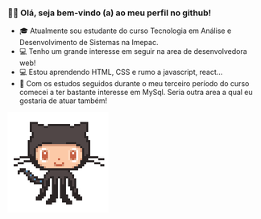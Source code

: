    ### 👩‍💻  Olá, seja bem-vindo (a) ao meu perfil no github!
   

- 🎓 Atualmente sou estudante do curso Tecnologia em Análise e Desenvolvimento de Sistemas na Imepac.
- 💻 Tenho um grande interesse em seguir na area de desenvolvedora web! 
- 💻 Estou aprendendo HTML, CSS e rumo a javascript, react...
- 🏦 Com os estudos seguidos durante o meu terceiro período do curso comecei a ter bastante interesse em MySql. Seria outra area a qual eu gostaria de atuar também!


 <img src="github.gif">


<!---
bian-nca/bian-nca is a ✨ special ✨ repository because its `README.md` (this file) appears on your GitHub profile.
You can click the Preview link to take a look at your changes.
--->
